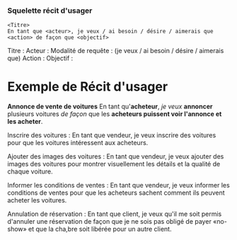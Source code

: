 ### Squelette récit d'usager
```
<Titre>
En tant que <acteur>, je veux / ai besoin / désire / aimerais que <action> de façon que <objectif>
```


Titre :
Acteur :
Modalité de requête : (je veux / ai besoin / désire / aimerais que)
Action : 
Objectif : 

# Exemple de Récit d'usager

**Annonce de vente de voitures**
En tant qu'**acheteur**, *je veux* **annoncer** plusieurs voitures *de façon* que les **acheteurs puissent voir l'annonce et les acheter**.

Inscrire des voitures : 
En tant que vendeur, je veux inscrire des voitures pour que les voitures intéressent aux acheteurs.

Ajouter des images des voitures :
En tant que vendeur, je veux ajouter des images des voitures pour montrer visuellement les détails et la qualité de chaque voiture.

Informer les conditions de ventes :
En tant que vendeur, je veux informer les conditions de ventes pour que les acheteurs sachent comment ils peuvent acheter les voitures.

Annulation de réservation :
En tant que client, je veux qu'il me soit permis d'annuler une réservation de façon que je ne sois pas obligé de payer «no-show» et que la cha,bre soit libérée pour un autre client.